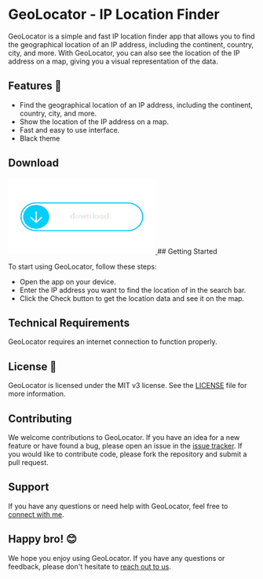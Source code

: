 
# GeoLocator - IP Location Finder

GeoLocator is a simple and fast IP location finder app that allows you to find the geographical location of an IP address, including the continent, country, city, and more. With GeoLocator, you can also see the location of the IP address on a map, giving you a visual representation of the data.



## Features 🚀

- Find the geographical location of an IP address, including the continent, country, city, and more.
- Show the location of the IP address on a map.
- Fast and easy to use interface.
- Black theme


## Download

<a href="https://www.mediafire.com/file/3lr85anm255vsbv/GeoLocator.apk/file">
  <img src="https://github.com/mu-fazil-vk/Download-Img/blob/main/download.png" height="155" width="300" >
</a>
## Getting Started

To start using GeoLocator, follow these steps:

- Open the app on your device.
- Enter the IP address you want to find the location of in the search bar.
- Click the Check button to get the location data and see it on the map.
## Technical Requirements

GeoLocator requires an internet connection to function properly.
## License 📜

GeoLocator is licensed under the MIT v3 license. See the [LICENSE](https://github.com/mu-fazil-vk/GeoLocator/blob/main/LICENSE) file for more information.
## Contributing

We welcome contributions to GeoLocator. If you have an idea for a new feature or have found a bug, please open an issue in the [issue tracker](https://github.com/mu-fazil-vk/GeoLocator/issues). If you would like to contribute code, please fork the repository and submit a pull request.
## Support

If you have any questions or need help with GeoLocator, feel free to [connect with me](https://instagram.com/fazil.v.k).
## Happy bro! 😊

We hope you enjoy using GeoLocator. If you have any questions or feedback, please don't hesitate to [reach out to us](https://instagram.com/fazil.v.k).